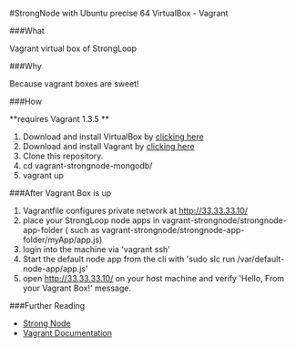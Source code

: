 #StrongNode with Ubuntu precise 64 VirtualBox - Vagrant

###What

Vagrant virtual box of StrongLoop

###Why

Because vagrant boxes are sweet!

###How

**requires Vagrant 1.3.5 **

1. Download and install VirtualBox by [clicking here](https://www.virtualbox.org/wiki/Downloads)
2. Download and install Vagrant by [clicking here](http://downloads.vagrantup.com/)
3. Clone this repository.
4. cd vagrant-strongnode-mongodb/
5. vagrant up

###After Vagrant Box is up
1. Vagrantfile configures private network at http://33.33.33.10/
2. place your StrongLoop node apps in vagrant-strongnode/strongnode-app-folder ( such as vagrant-strongnode/strongnode-app-folder/myApp/app.js)
3. login into the machine via 'vagrant ssh'
4. Start the default node app from the cli with 'sudo slc run /var/default-node-app/app.js' 
5. open http://33.33.33.10/ on your host machine and verify 'Hello, From your Vagrant Box!' message.
	
###Further Reading
- [Strong Node ](http://StrongLoop.com)
- [Vagrant Documentation](http://docs.vagrantup.com/v2/getting-started/index.html)
